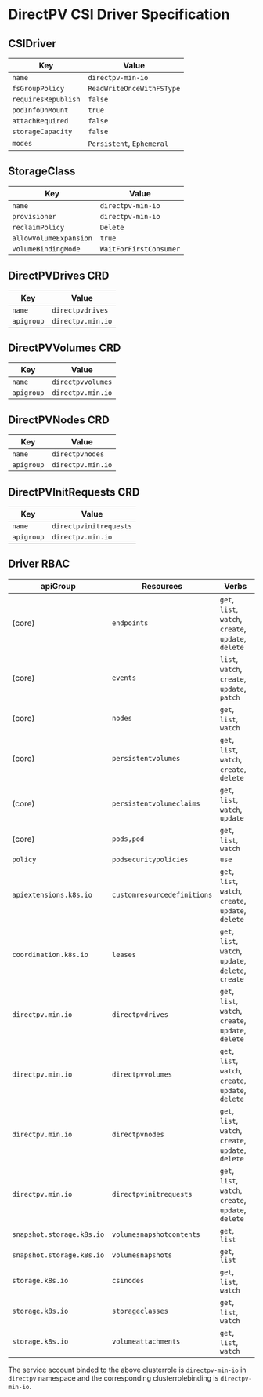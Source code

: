 # DirectPV CSI Driver Specification

## CSIDriver

| Key                 | Value                     |
|---------------------|---------------------------|
| `name`              | `directpv-min-io`         |
| `fsGroupPolicy`     | `ReadWriteOnceWithFSType` |
| `requiresRepublish` | `false`                   |
| `podInfoOnMount`    | `true`                    |
| `attachRequired`    | `false`                   |
| `storageCapacity`   | `false`                   |
| `modes`             | `Persistent`, `Ephemeral` |

## StorageClass

| Key                    | Value                  |
|------------------------|------------------------|
| `name`                 | `directpv-min-io`      |
| `provisioner`          | `directpv-min-io`      |
| `reclaimPolicy`        | `Delete`               |
| `allowVolumeExpansion` | `true`                 |
| `volumeBindingMode`    | `WaitForFirstConsumer` |

## DirectPVDrives CRD

| Key        | Value             |
|------------|-------------------|
| `name`     | `directpvdrives`  |
| `apigroup` | `directpv.min.io` |

## DirectPVVolumes CRD

| Key        | Value             |
|------------|-------------------|
| `name`     | `directpvvolumes` |
| `apigroup` | `directpv.min.io` |

## DirectPVNodes CRD

| Key        | Value             |
|------------|-------------------|
| `name`     | `directpvnodes`   |
| `apigroup` | `directpv.min.io` |

## DirectPVInitRequests CRD

| Key        | Value                  |
|------------|------------------------|
| `name`     | `directpvinitrequests` |
| `apigroup` | `directpv.min.io`      |

## Driver RBAC 

| apiGroup                  | Resources                   | Verbs                                                |
|---------------------------|-----------------------------|------------------------------------------------------|
| (core)                    | `endpoints`                 | `get`, `list`, `watch`, `create`, `update`, `delete` |
| (core)                    | `events`                    | `list`, `watch`, `create`, `update`, `patch`         |
| (core)                    | `nodes`                     | `get`, `list`, `watch`                               |
| (core)                    | `persistentvolumes`         | `get`, `list`, `watch`, `create`, `delete`           |
| (core)                    | `persistentvolumeclaims`    | `get`, `list`, `watch`, `update`                     |
| (core)                    | `pods,pod`                  | `get`, `list`, `watch`                               |
| `policy`                  | `podsecuritypolicies`       | `use`                                                |
| `apiextensions.k8s.io`    | `customresourcedefinitions` | `get`, `list`, `watch`, `create`, `update`, `delete` |
| `coordination.k8s.io`     | `leases`                    | `get`, `list`, `watch`, `update`, `delete`, `create` |
| `directpv.min.io`         | `directpvdrives`            | `get`, `list`, `watch`, `create`, `update`, `delete` |
| `directpv.min.io`         | `directpvvolumes`           | `get`, `list`, `watch`, `create`, `update`, `delete` |
| `directpv.min.io`         | `directpvnodes`             | `get`, `list`, `watch`, `create`, `update`, `delete` |
| `directpv.min.io`         | `directpvinitrequests`      | `get`, `list`, `watch`, `create`, `update`, `delete` |
| `snapshot.storage.k8s.io` | `volumesnapshotcontents`    | `get`, `list`                                        |
| `snapshot.storage.k8s.io` | `volumesnapshots`           | `get`, `list`                                        |
| `storage.k8s.io`          | `csinodes`                  | `get`, `list`, `watch`                               |
| `storage.k8s.io`          | `storageclasses`            | `get`, `list`, `watch`                               |
| `storage.k8s.io`          | `volumeattachments`         | `get`, `list`, `watch`                               |

The service account binded to the above clusterrole is `directpv-min-io` in `directpv` namespace and the corresponding clusterrolebinding is `directpv-min-io`.

